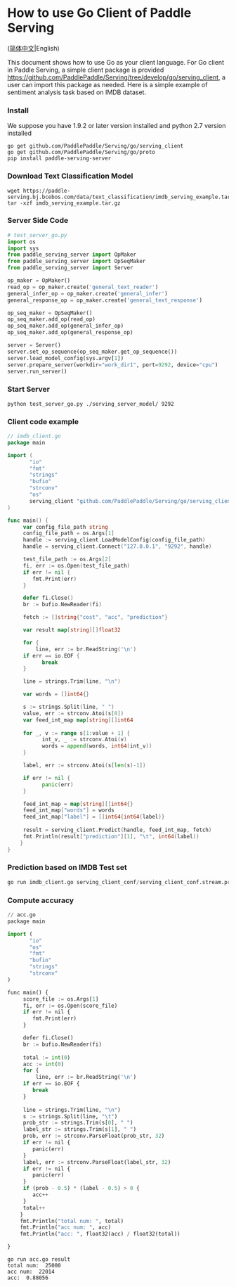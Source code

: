 # How to use Go Client of Paddle Serving

([简体中文](./IMDB_GO_CLIENT_CN.md)|English)

This document shows how to use Go as your client language. For Go client in Paddle Serving, a simple client package is provided https://github.com/PaddlePaddle/Serving/tree/develop/go/serving_client, a user can import this package as needed. Here is a simple example of sentiment analysis task based on IMDB dataset.

### Install

We suppose you have 1.9.2 or later version installed and python 2.7 version installed

```shell
go get github.com/PaddlePaddle/Serving/go/serving_client
go get github.com/PaddlePaddle/Serving/go/proto
pip install paddle-serving-server
```

### Download Text Classification Model

``` shell
wget https://paddle-serving.bj.bcebos.com/data/text_classification/imdb_serving_example.tar.gz
tar -xzf imdb_serving_example.tar.gz
```

### Server Side Code

```python
# test_server_go.py
import os
import sys
from paddle_serving_server import OpMaker
from paddle_serving_server import OpSeqMaker
from paddle_serving_server import Server

op_maker = OpMaker()
read_op = op_maker.create('general_text_reader')
general_infer_op = op_maker.create('general_infer')
general_response_op = op_maker.create('general_text_response')

op_seq_maker = OpSeqMaker()
op_seq_maker.add_op(read_op)
op_seq_maker.add_op(general_infer_op)
op_seq_maker.add_op(general_response_op)

server = Server()
server.set_op_sequence(op_seq_maker.get_op_sequence())
server.load_model_config(sys.argv[1])
server.prepare_server(workdir="work_dir1", port=9292, device="cpu")
server.run_server()
```

### Start Server

``` shell
python test_server_go.py ./serving_server_model/ 9292
```

### Client code example

``` go
// imdb_client.go
package main

import (
       "io"
       "fmt"
       "strings"
       "bufio"
       "strconv"
       "os"
       serving_client "github.com/PaddlePaddle/Serving/go/serving_client"
)

func main() {
     var config_file_path string
     config_file_path = os.Args[1]
     handle := serving_client.LoadModelConfig(config_file_path)
     handle = serving_client.Connect("127.0.0.1", "9292", handle)

     test_file_path := os.Args[2]
     fi, err := os.Open(test_file_path)
     if err != nil {
     	fmt.Print(err)
     }

     defer fi.Close()
     br := bufio.NewReader(fi)

     fetch := []string{"cost", "acc", "prediction"}     

     var result map[string][]float32

     for {
     	 line, err := br.ReadString('\n')
	 if err == io.EOF {
	       break
	 }

	 line = strings.Trim(line, "\n")

	 var words = []int64{}

	 s := strings.Split(line, " ")
	 value, err := strconv.Atoi(s[0])
	 var feed_int_map map[string][]int64
       
	 for _, v := range s[1:value + 1] {
	       int_v, _ := strconv.Atoi(v)
	       words = append(words, int64(int_v))
	 }

	 label, err := strconv.Atoi(s[len(s)-1])

	 if err != nil {
	       panic(err)
	 }

	 feed_int_map = map[string][]int64{}
	 feed_int_map["words"] = words
	 feed_int_map["label"] = []int64{int64(label)}
	 
	 result = serving_client.Predict(handle, feed_int_map, fetch)
	 fmt.Println(result["prediction"][1], "\t", int64(label))
    }
}
```

### Prediction based on IMDB Test set

``` python
go run imdb_client.go serving_client_conf/serving_client_conf.stream.prototxt test.data > result
```



### Compute accuracy

```python
// acc.go
package main

import (
       "io"
       "os"
       "fmt"
       "bufio"
       "strings"
       "strconv"
)

func main() {
     score_file := os.Args[1]
     fi, err := os.Open(score_file)
     if err != nil {
     	fmt.Print(err)
     }

     defer fi.Close()
     br := bufio.NewReader(fi)     
    
     total := int(0)
     acc := int(0)
     for {
     	 line, err := br.ReadString('\n')
     if err == io.EOF {
        break
     }
    
     line = strings.Trim(line, "\n")
     s := strings.Split(line, "\t")
     prob_str := strings.Trim(s[0], " ")
     label_str := strings.Trim(s[1], " ")
     prob, err := strconv.ParseFloat(prob_str, 32)
     if err != nil {
        panic(err)
     }
     label, err := strconv.ParseFloat(label_str, 32)
     if err != nil {
        panic(err)
     }
     if (prob - 0.5) * (label - 0.5) > 0 {
        acc++
     }
     total++
    }
    fmt.Println("total num: ", total)
    fmt.Println("acc num: ", acc)
    fmt.Println("acc: ", float32(acc) / float32(total))    

}
```

```shell
go run acc.go result
total num:  25000
acc num:  22014
acc:  0.88056
```
